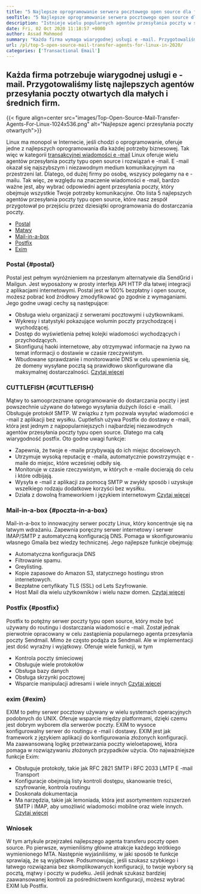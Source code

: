 ```yaml
---
title: "5 Najlepsze oprogramowanie serwera pocztowego open source dla firm w 2020 roku" 
seoTitle: "5 Najlepsze oprogramowanie serwera pocztowego open source dla firm w 2020 roku" 
description: "Istnieje wielu popularnych agentów przesyłania poczty w świecie open source, aby skonfigurować własną usługę e -mail, takich jak Gmail. Mamy na krótkiej liście 5 najlepszych serwerów pocztowych." 
date: Fri, 02 Oct 2020 11:18:57 +0000
author: Assad Mahmood
summary: "Każda firma wymaga wiarygodnej usługi e -mail. Przygotowaliśmy listę najlepszych agentów przesyłania poczty otwartych dla małych i średnich firm." 
url: /pl/top-5-open-source-mail-transfer-agents-for-linux-in-2020/
categories: ['Transactional Email']
---
```


## Każda firma potrzebuje wiarygodnej usługi e -mail. Przygotowaliśmy listę najlepszych agentów przesyłania poczty otwartych dla małych i średnich firm.

{{< figure align=center src="images/Top-Open-Source-Mail-Transfer-Agents-For-Linux-1024x536.png" alt="Najlepsze agenci przesyłania poczty otwartych">}}

Linux ma monopol w Internecie, jeśli chodzi o oprogramowanie, oferuje jedne z najlepszych oprogramowania dla każdej potrzeby biznesowej. Tak więc w kategorii [transakcyjnej wiadomości e -mail][1] Linux oferuje wielu agentów przesyłania poczty typu open source i rozwiązań e -mail.
E -mail okazał się najszybszym i niezawodnym medium komunikacyjnym na przestrzeni lat. Dlatego, od dużej firmy po osobę, wszyscy polegamy na e -mailu. Tak więc, ze względu na znaczenie wiadomości e -mail, bardzo ważne jest, aby wybrać odpowiedni agent przesyłania poczty, który obejmuje wszystkie Twoje potrzeby komunikacyjne.
Oto lista 5 najlepszych agentów przesyłania poczty typu open source, które nasz zespół przygotował po przejściu przez dziesiątki oprogramowania do dostarczania poczty.
  * [Postal][2]
  * [Mątwy][3]
  * [Mail-in-a-box][4]
  * [Postfix][5]
  * [Exim][6]

### **Postal** {#postal}
Postal jest pełnym wyróżnieniem na przesłanym alternatywie dla SendGrid i Mailgun. Jest wyposażony w prosty interfejs API HTTP dla łatwej integracji z aplikacjami internetowymi. Postal jest w 100% bezpłatny i open source, możesz pobrać kod źródłowy zmodyfikować go zgodnie z wymaganiami.
Jego godne uwagi cechy są następujące:
  * Obsługa wielu organizacji z serwerami pocztowymi i użytkownikami.
  * Wykresy i statystyki pokazujące wolumin poczty przychodzącej i wychodzącej.
  * Dostęp do wyświetlenia pełnej kolejki wiadomości wychodzących i przychodzących.
  * Skonfiguruj haoki internetowe, aby otrzymywać informacje na żywo na temat informacji o dostawie w czasie rzeczywistym.
  * Wbudowane sprawdzanie i monitorowanie DNS w celu upewnienia się, że domeny wysyłane pocztą są prawidłowo skonfigurowane dla maksymalnej dostarczalności.
    [Czytaj więcej][7]

### **CUTTLEFISH** {#CUTTLEFISH}
Mątwy to samooprzeznane oprogramowanie do dostarczania poczty i jest powszechnie używane do łatwego wysyłania dużych ilości e -maili. Obsługuje protokół SMTP. W związku z tym pozwala wysyłać wiadomości e -mail z aplikacji bez wysiłku. Cuptlefish używa Postfix do dostawy e -maili, która jest jednym z najpopularniejszych i najbardziej niezawodnych agentów przesyłania poczty typu open source. Dlatego ma całą wiarygodność postfix.
Oto godne uwagi funkcje:
  * Zapewnia, że ​​twoje e -maile przybywają do ich miejsc docelowych.
  * Utrzymuje wysoką reputację e -maila, automatycznie powstrzymując e -maile do miejsc, które wcześniej odbiły się.
  * Monitoruje w czasie rzeczywistym, w których e -maile docierają do celu i które odbijają.
  * Wysyła e -mail z aplikacji za pomocą SMTP w zwykły sposób i uzyskuje wszelkiego rodzaju dodatkowe korzyści bez wysiłku.
  * Działa z dowolną frameworkiem i językiem internetowym
    [Czytaj więcej][8]

### **Mail-in-a-box** {#poczta-in-a-box}
Mail-in-a-box to innowacyjny serwer poczty Linux, który koncentruje się na łatwym wdrażaniu. Zapewnia poręczny serwer internetowy i serwer IMAP/SMTP z automatyczną konfiguracją DNS. Pomaga w skonfigurowaniu własnego Gmaila bez wiedzy technicznej. Jego najlepsze funkcje obejmują:
  * Automatyczna konfiguracja DNS
  * Filtrowanie spamu.
  * Greylisting.
  * Kopie zapasowe do Amazon S3, statycznego hostingu stron internetowych.
  * Bezpłatne certyfikaty TLS (SSL) od Lets Szyfrowanie.
  * Host Mail dla wielu użytkowników i wielu nazw domen.
    [Czytaj więcej][9]

### **Postfix** {#postfix}
Postfix to potężny serwer poczty typu open source, który może być używany do routingu i dostarczania wiadomości e -mail. Został jednak pierwotnie opracowany w celu zastąpienia popularnego agenta przesyłania poczty Sendmail. Mimo że często podąża za Sendmail. Ale w implementacji jest dość wyraźny i wyjątkowy. Oferuje wiele funkcji, w tym
  * Kontrola poczty śmieciowej
  * Obsługuje wiele protokołów
  * Obsługa bazy danych
  * Obsługa skrzynki pocztowej
  * Wsparcie manipulacji adresami i wiele innych
    [Czytaj więcej][10]

### **exim** {#exim}
EXIM to pełny serwer pocztowy używany w wielu systemach operacyjnych podobnych do UNIX. Oferuje wsparcie między platformami, dzięki czemu jest dobrym wyborem dla serwerów poczty. EXIM to wysoce konfigurowalny serwer do routingu e -mail i dostawy. EXIM jest jak framework z językiem aplikacji do konfigurowania złożonych konfiguracji. Ma zaawansowaną logikę przetwarzania poczty wieloetapowej, która pomaga w rozwiązywaniu złożonych przypadków użycia. Oto najważniejsze funkcje Exim:
  * Obsługuje protokoły, takie jak RFC 2821 SMTP i RFC 2033 LMTP E -mail Transport
  * Konfiguracje obejmują listy kontroli dostępu, skanowanie treści, szyfrowanie, kontrola routingu
  * Doskonała dokumentacja
  * Ma narzędzia, takie jak lemoniada, która jest asortymentem rozszerzeń SMTP i IMAP, aby umożliwić wiadomości mobilne oraz wiele innych.
    [Czytaj więcej][11]

### Wniosek
W tym artykule przejrzałeś najlepszego agenta transferu poczty open source. Po pierwsze, wymieniliśmy główne atrakcje każdego krótkiego wymienionego MTA. Następnie wyjaśniliśmy, w jaki sposób te funkcje sprawiają, że są wyjątkowe. Podsumowując, jeśli szukasz szybkiego i łatwego rozwiązania bez skomplikowanych konfiguracji, to twoje wybory są pocztą, mątwy i poczty w pudełku. Jeśli jednak szukasz bardziej zaawansowanej kontroli za pośrednictwem konfiguracji, możesz wybrać EXIM lub Postfix.

  
[1]: https://products.containerize.com/transactional-email
[2]: #postal
[3]: #cuttlefish
[4]: #mail-in-a-box
[5]: #postfix
[6]: #exim
[7]: https://products.containerize.com/transactional-email/postal
[8]: https://products.containerize.com/transactional-email/cuttlefish
[9]: https://products.containerize.com/transactional-email/mail-in-a-box
[10]: https://products.containerize.com/transactional-email/postfix
[11]: https://products.containerize.com/transactional-email/exim
